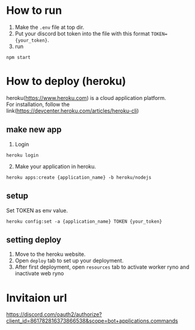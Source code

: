 # How to run

1. Make the `.env` file at top dir.
2. Put your discord bot token into the file with this format `TOKEN={your_token}`.
3. run
```
npm start
```

# How to deploy (heroku)

heroku(https://www.heroku.com) is a cloud application platform.  
For installation, follow the link(https://devcenter.heroku.com/articles/heroku-cli)

## make new app

1. Login
```shell
heroku login
```
2. Make your application in heroku.
```shell
heroku apps:create {application_name} -b heroku/nodejs
```

## setup
Set TOKEN as env value.
```shell
heroku config:set -a {application_name} TOKEN {your_token}
```

## setting deploy
1. Move to the heroku website.
2. Open `deploy` tab to set up your deployment.
3. After first deployment, open `resources` tab to activate worker ryno and inactivate web ryno 

# Invitaion url

https://discord.com/oauth2/authorize?client_id=861782816373866538&scope=bot+applications.commands
